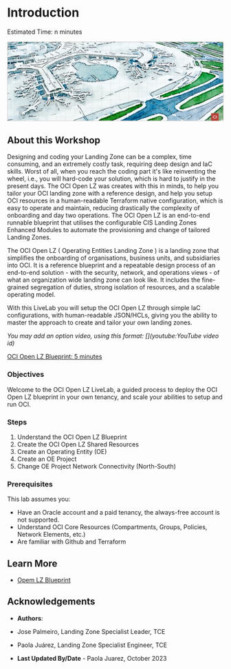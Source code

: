 # Introduction

Estimated Time: n minutes

![Open LZ](images/oci_open_lz.png)

## About this Workshop

Designing and coding your Landing Zone can be a complex, time consuming, and an extremely costly task, requiring deep design and IaC skills. Worst of all, when you reach the coding part it's like reinventing the wheel, i.e., you will hard-code your solution, which is hard to justify in the present days. The OCI Open LZ was creates with this in minds, to help you tailor your OCI landing zone with a reference design, and help you setup OCI resources in a human-readable Terraform native configuration, which is easy to operate and maintain, reducing drastically the complexity of onboarding and day two operations. The OCI Open LZ is an end-to-end runnable blueprint that utilises the configurable CIS Landing Zones Enhanced Modules to automate the provisioning and change of tailored Landing Zones. 

The OCI Open LZ ( Operating Entities Landing Zone ) is a landing zone that simplifies the onboarding of organisations, business units, and subsidiaries into OCI. It is a reference blueprint and a repeatable design process of an end-to-end solution - with the security, network, and operations views - of what an organization wide landing zone can look like. It includes the fine-grained segregation of duties, strong isolation of resources, and a scalable operating model.

With this LiveLab you will setup the OCI Open LZ through simple IaC configurations, with human-readable JSON/HCLs, giving you the ability to master the approach to create and tailor your own landing zones.

*You may add an option video, using this format: [](youtube:YouTube video id)*

 [OCI Open LZ Blueprint: 5 minutes](https://youtu.be/JWKRHfO4LnY?si=LvM5qBAlDHn2Bk8J)


### Objectives

Welcome to the OCI Open LZ LiveLab, a guided process to deploy the OCI Open LZ blueprint in your own tenancy, and scale your abilities to setup and run OCI.

### Steps

1. Understand the OCI Open LZ Blueprint
2. Create the OCI Open LZ Shared Resources
3. Create an Operating Entity (OE)
4. Create an OE Project
5. Change OE Project Network Connectivity (North-South)


### Prerequisites 

This lab assumes you:
* Have an Oracle account and a paid tenancy, the always-free account is not supported.
* Understand OCI Core Resources (Compartments, Groups, Policies, Network Elements, etc.)
* Are familiar with Github and Terraform

## Learn More

* [Opem LZ Blueprint](https://github.com/oracle-quickstart/terraform-oci-open-lz)


## Acknowledgements

- **Authors**:
- Jose Palmeiro, Landing Zone Specialist Leader, TCE 
- Paola Juárez, Landing Zone Specialist Engineer, TCE 

- **Last Updated By/Date** - Paola Juarez, October 2023
